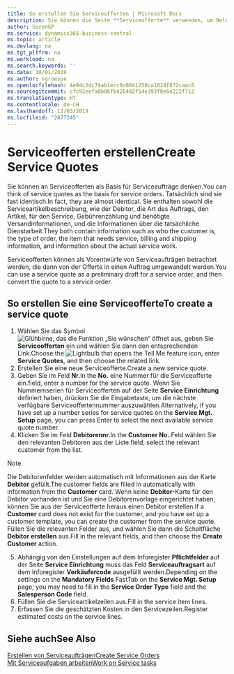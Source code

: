 ```yaml
---
title: So erstellen Sie Serviceofferten | Microsoft Docs
description: Sie können die Seite **Serviceofferte** verwenden, um Belege zu erstellen, in die Sie Informationen über den Service (Reparatur und Wartung) von Serviceartikeln auf Debitorenanfrage eingeben. Serviceofferten können als Vorentwürfe von Serviceaufträgen betrachtet werden, die dann von der Offerte in einen Auftrag umgewandelt werden.
author: SorenGP
ms.service: dynamics365-business-central
ms.topic: article
ms.devlang: na
ms.tgt_pltfrm: na
ms.workload: na
ms.search.keywords: ''
ms.date: 10/01/2019
ms.author: sgroespe
ms.openlocfilehash: 4e04c2dc74ab1ecc0c0041258ca1824f872caac8
ms.sourcegitcommit: cfc92eefa8b06fb426482f54e393f0e6e222f712
ms.translationtype: HT
ms.contentlocale: de-CH
ms.lasthandoff: 12/03/2019
ms.locfileid: "2877245"
---
```

# <a name="create-service-quotes"></a><span data-ttu-id="033bc-104">Serviceofferten erstellen</span><span class="sxs-lookup"><span data-stu-id="033bc-104">Create Service Quotes</span></span>
<span data-ttu-id="033bc-105">Sie können an Serviceofferten als Basis für Serviceaufträge denken.</span><span class="sxs-lookup"><span data-stu-id="033bc-105">You can think of service quotes as the basis for service orders.</span></span> <span data-ttu-id="033bc-106">Tatsächlich sind sie fast identisch.</span><span class="sxs-lookup"><span data-stu-id="033bc-106">In fact, they are almost identical.</span></span> <span data-ttu-id="033bc-107">Sie enthalten sowohl die Serviceartikelbeschreibung, wie der Debitor, die Art des Auftrags, den Artikel, für den Service, Gebührenzählung und benötigte Versandinformationen, und die Informationen über die tatsächliche Dienstarbeit.</span><span class="sxs-lookup"><span data-stu-id="033bc-107">They both contain information such as who the customer is, the type of order, the item that needs service, billing and shipping information, and information about the actual service work.</span></span>
 
<span data-ttu-id="033bc-108">Serviceofferten können als Vorentwürfe von Serviceaufträgen betrachtet werden, die dann von der Offerte in einen Auftrag umgewandelt werden.</span><span class="sxs-lookup"><span data-stu-id="033bc-108">You can use a service quote as a preliminary draft for a service order, and then convert the quote to a service order.</span></span>  
  
## <a name="to-create-a-service-quote"></a><span data-ttu-id="033bc-109">So erstellen Sie eine Serviceofferte</span><span class="sxs-lookup"><span data-stu-id="033bc-109">To create a service quote</span></span>  
1. <span data-ttu-id="033bc-110">Wählen Sie das Symbol ![Glühbirne, das die Funktion „Sie wünschen“ öffnet](media/ui-search/search_small.png "Tell Me-Funktion") aus, geben Sie **Serviceofferten** ein und wählen Sie dann den entsprechenden Link.</span><span class="sxs-lookup"><span data-stu-id="033bc-110">Choose the ![Lightbulb that opens the Tell Me feature](media/ui-search/search_small.png "Tell me what you want to do") icon, enter **Service Quotes**, and then choose the related link.</span></span>  
2. <span data-ttu-id="033bc-111">Erstellen Sie eine neue Serviceofferte.</span><span class="sxs-lookup"><span data-stu-id="033bc-111">Create a new service quote.</span></span>  
3. <span data-ttu-id="033bc-112">Geben Sie im Feld **Nr.**</span><span class="sxs-lookup"><span data-stu-id="033bc-112">In the **No.**</span></span> <span data-ttu-id="033bc-113">eine Nummer für die Serviceofferte ein.</span><span class="sxs-lookup"><span data-stu-id="033bc-113">field, enter a number for the service quote.</span></span> <span data-ttu-id="033bc-114">Wenn Sie Nummernserien für Serviceofferten auf der Seite **Service Einrichtung** definiert haben, drücken Sie die Eingabetaste, um die nächste verfügbare Serviceoffertennummer auszuwählen.</span><span class="sxs-lookup"><span data-stu-id="033bc-114">Alternatively, if you have set up a number series for service quotes on the **Service Mgt. Setup** page, you can press Enter to select the next available service quote number.</span></span>  
4. <span data-ttu-id="033bc-115">Klicken Sie im Feld **Debitorennr.**</span><span class="sxs-lookup"><span data-stu-id="033bc-115">In the **Customer No.**</span></span>  <span data-ttu-id="033bc-116">Feld wählen Sie den relevanten Debitoren aus der Liste.</span><span class="sxs-lookup"><span data-stu-id="033bc-116">field, select the relevant customer from the list.</span></span>  

  > [!Note]  
  >  <span data-ttu-id="033bc-117">Die Debitorenfelder werden automatisch mit Informationen aus der Karte **Debitor** gefüllt.</span><span class="sxs-lookup"><span data-stu-id="033bc-117">The customer fields are filled in automatically with information from the **Customer** card.</span></span> <span data-ttu-id="033bc-118">Wenn keine **Debitor**-Karte für den Debitor vorhanden ist und Sie eine Debitorenvorlage eingerichtet haben, können Sie aus der Serviceofferte heraus einen Debitor erstellen.</span><span class="sxs-lookup"><span data-stu-id="033bc-118">If a **Customer** card does not exist for the customer, and you have set up a customer template, you can create the customer from the service quote.</span></span> <span data-ttu-id="033bc-119">Füllen Sie die relevanten Felder aus, und wählen Sie dann die Schaltfläche **Debitor erstellen** aus.</span><span class="sxs-lookup"><span data-stu-id="033bc-119">Fill in the relevant fields, and then choose the **Create Customer** action.</span></span>  
  
5. <span data-ttu-id="033bc-120">Abhängig von den Einstellungen auf dem Inforegister **Pflichtfelder** auf der Seite **Service Einrichtung** muss das Feld **Serviceauftragsart** auf dem Inforegister **Verkäufercode** ausgefüllt werden.</span><span class="sxs-lookup"><span data-stu-id="033bc-120">Depending on the settings on the **Mandatory Fields** FastTab on the **Service Mgt. Setup** page, you may need to fill in the **Service Order Type** field and the **Salesperson Code** field.</span></span>  
6. <span data-ttu-id="033bc-121">Füllen Sie die Serviceartikelzeilen aus.</span><span class="sxs-lookup"><span data-stu-id="033bc-121">Fill in the service item lines.</span></span>  
7. <span data-ttu-id="033bc-122">Erfassen Sie die geschätzten Kosten in den Servicezeilen.</span><span class="sxs-lookup"><span data-stu-id="033bc-122">Register estimated costs on the service lines.</span></span>  
  
## <a name="see-also"></a><span data-ttu-id="033bc-123">Siehe auch</span><span class="sxs-lookup"><span data-stu-id="033bc-123">See Also</span></span>  
[<span data-ttu-id="033bc-124">Erstellen von Serviceaufträgen</span><span class="sxs-lookup"><span data-stu-id="033bc-124">Create Service Orders</span></span>](service-how-to-create-service-orders.md)  
[<span data-ttu-id="033bc-125">Mit Serviceaufgaben arbeiten</span><span class="sxs-lookup"><span data-stu-id="033bc-125">Work on Service tasks</span></span>](service-how-to-work-on-service-tasks.md)  

 